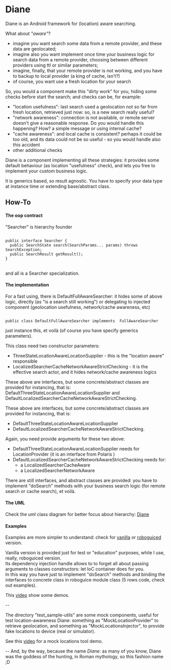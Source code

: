 # Diane
Diane is an Android framework for (location) aware searching.
  
What about *"aware"*?  

  - imagine you want search some data from a remote provider, and these data are geolocated;  
  - imagine also you want implement once time your business logic for search data from a remote provider, choosing between different providers using ttl or similar parameters;  
  - imagine, finally, that your remote provider is not working, and you have to backup to local provider (a king of cache, isn't?)
  - of course, you want use a fresh location for your search

So, you would a component make this "dirty work" for you, hiding some checks before start the search; and checks can be, for example:

  - "location usefulness": last search used a geolocation not so far from fresh location, retrieved just now: so, is a new search really useful?
  - "network awareness": connection is not available, or remote server doesn't give a reasonable response. Do you would handle this happening? How? a simple message or using internal cache?
  - "cache awareness": and local cache is consistent? perhaps it could be too old, and its data could not be so useful - so you would handle also this accident
  - other additional checks


Diane is a component implementing all these strategies: it provides some default behaviour (as location "usefulness" check), and lets you free to implement your custom business logic.

It is generics based, so result agnostic. You have to specify your data type at instance time or extending base/abstract class.

## How-To

#### The oop contract
"Searcher" is hierarchy founder
<pre>
<code>
public interface Searcher<SearchParams,SearchState,SearchResult> {
  public SearchState search(SearchParams... params) throws SearchException;
  public SearchResult getResult();
}
</code>  
</pre>
and all is a Searcher specialization.

#### The implementation

For a fast using, there is DefaultFullAwareSearcher: it hides some of above logic, directly (as "is a search still working") or delegating to injected component (geolocation usefulness, network/cache awareness, etc)


<code>
public class DefaultFullAwareSearcher<SearchResult> implements	FullAwareSearcher<SearchResult>
</code>

just instance this, et voilà (of course you have specify generics parameters).

This class need two constructor parameters:

 - ThreeStateLocationAwareLocationSupplier - this is the "location aware" responsible
 - LocalizedSearcherCacheNetworkAwareStrictChecking<SearchResult> - it is the effective search actor, and it hides network/cache awareness logics

These above are interfaces, but some concrete/abstract classes are provided for instancing, that is: DefaultThreeStateLocationAwareLocationSupplier and DefaultLocalizedSearcherCacheNetworkAwareStrictChecking.

These above are interfaces, but some concrete/abstract classes are provided for instancing, that is: 

 - DefaultThreeStateLocationAwareLocationSupplier  
 - DefaultLocalizedSearcherCacheNetworkAwareStrictChecking.

Again, you need provide arguments for these two above:

  - DefaultThreeStateLocationAwareLocationSupplier needs for LocationProvider (it is an interface from Polaris )
  - DefaultLocalizedSearcherCacheNetworkAwareStrictChecking needs for:
    - a LocalizedSearcherCacheAware 
    - a LocalizedSearcherNetworkAware

There are still interfaces, and abstract classes are provided: you have to implement "doSearch" methods with your business search logic (for remote search or cache search), et voilà.

#### The UML
Check the uml class diagram for better focus about hierarchy:
[Diane](library/common/uml/Diane.png)

#### Examples

Examples are more simpler to understand: check for [vanilla](sample/vanilla) or [roboguiced](sample/roboguiced) version.  

Vanilla version is provided just for test or "education" purposes, while I use, really, roboguiced version.   
Its dependency injection handle allows to to forget all about passing arguments to  classes constructors: let IoC container does for you.  
In this way you have just to implement "doSearch" methods and binding the interfaces to concrete class in roboguice module class (5 rows code, check out examples).
  
This [video](http://www.youtube.com/watch?v=pA4CGULfZpU) show some demos.
  
--
  
  The directory "test_sample-utils" are some mock components, useful for test location-awareness Diane: something as "MockLocationProvider" to retrieve geolocation, and something as "MockLocationsInjector", to provide fake locations to device (real or simulator).
  
See this [video](http://www.youtube.com/watch?v=Q3tfgJBrnwk) for a mock locations tool demo.  

-- 
And, by the way, because the name *Diane*: as many of you know, Diane was the goddess of the hunting, in Roman mythology, so this fashion name ;D

